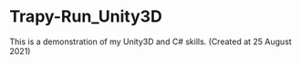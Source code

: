 # Trapy-Run_Unity3D
This is a demonstration of my Unity3D and C# skills. (Created at 25 August 2021)
